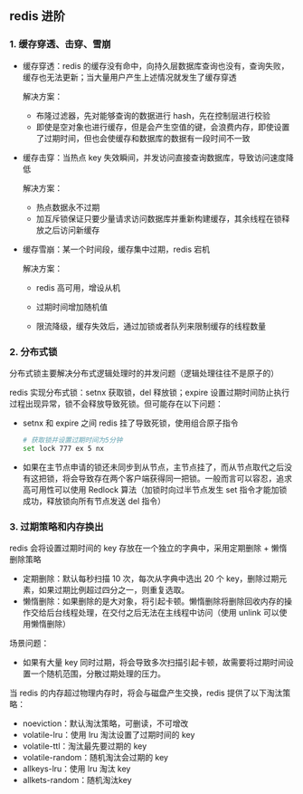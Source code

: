 ## redis 进阶

### 1. 缓存穿透、击穿、雪崩

- 缓存穿透：redis 的缓存没有命中，向持久层数据库查询也没有，查询失败，缓存也无法更新；当大量用户产生上述情况就发生了缓存穿透

  解决方案：

  - 布隆过滤器，先对能够查询的数据进行 hash，先在控制层进行校验
  - 即使是空对象也进行缓存，但是会产生空值的键，会浪费内存，即使设置了过期时间，但也会使缓存和数据库的数据有一段时间不一致

  

- 缓存击穿：当热点 key 失效瞬间，并发访问直接查询数据库，导致访问速度降低

  解决方案：

  - 热点数据永不过期
  - 加互斥锁保证只要少量请求访问数据库并重新构建缓存，其余线程在锁释放之后访问新缓存 



- 缓存雪崩：某一个时间段，缓存集中过期，redis 宕机

  解决方案：

  - redis 高可用，增设从机

  - 过期时间增加随机值

  - 限流降级，缓存失效后，通过加锁或者队列来限制缓存的线程数量



### 2. 分布式锁

分布式锁主要解决分布式逻辑处理时的并发问题（逻辑处理往往不是原子的）

redis 实现分布式锁：setnx 获取锁，del 释放锁；expire 设置过期时间防止执行过程出现异常，锁不会释放导致死锁。但可能存在以下问题：

- setnx 和 expire 之间 redis 挂了导致死锁，使用组合原子指令

  ``` bash
  # 获取锁并设置过期时间为5分钟
  set lock 777 ex 5 nx 
  ```

- 如果在主节点申请的锁还未同步到从节点，主节点挂了，而从节点取代之后没有这把锁，将会导致存在两个客户端获得同一把锁。一般而言可以容忍，追求高可用性可以使用 Redlock 算法（加锁时向过半节点发生 set 指令才能加锁成功，释放锁向所有节点发送 del 指令）



### 3. 过期策略和内存换出

redis 会将设置过期时间的 key 存放在一个独立的字典中，采用定期删除 + 懒惰删除策略

- 定期删除：默认每秒扫描 10 次，每次从字典中选出 20 个 key，删除过期元素，如果过期比例超过四分之一，则重复选取。
- 懒惰删除：如果删除的是大对象，将引起卡顿。懒惰删除将删除回收内存的操作交给后台线程处理，在交付之后无法在主线程中访问（使用 unlink 可以使用懒惰删除）

场景问题：

- 如果有大量 key 同时过期，将会导致多次扫描引起卡顿，故需要将过期时间设置一个随机范围，分散过期处理的压力。



当 redis 的内存超过物理内存时，将会与磁盘产生交换，redis 提供了以下淘汰策略：

- noeviction：默认淘汰策略，可删读，不可增改
- volatile-lru：使用 lru 淘汰设置了过期时间的 key
- volatile-ttl：淘汰最先要过期的 key
- volatile-random：随机淘汰会过期的 key
- allkeys-lru：使用 lru 淘汰 key
- allkets-random：随机淘汰key